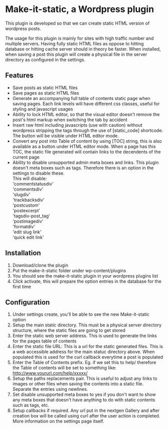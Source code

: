 Make-it-static, a Wordpress plugin
==================================

This plugin is developed so that we can create static HTML version of wordpress posts.

The usage for this plugin is mainly for sites with high traffic number and multiple servers. Having fully static HTML files as oppose to hitting database or hitting cache server should in theory be faster. When installed, when saving a post this plugin will create a physical file in the server directory as configured in the settings.

Features
--------
- Save posts as static HTML files
- Save pages as static HTML files
- Generate an accompanying full table of contents static page when saving pages. Each link levels will have different css classes, useful for styling and javascript usages
- Ability to lock HTML editor, so that the visual editor doesn't remove the post's html markup when switching the tab by accident
- Insert raw html including javascripts (use with caution) without wordpress stripping the tags through the use of [static_code] shortcode. The button will be visible under HTML editor mode.
- Convert any post into Table of content by using [TOC] string, this is also available as a button under HTML editor mode. When a page has this TOC, the static file generated will contain links to the decendents of the current page
- Ability to disable unsupported admin meta boxes and links. This plugin doesn't meta boxes such as tags. Therefore there is an option in the settings to disable these. <br />This will disable: <br />
'commentstatusdiv'<br />
'commentsdiv'<br />
'slugdiv'<br />
'trackbacksdiv'<br />
'postcustom'<br />
'postexcerpt'<br />
'tagsdiv-post_tag'<br />
'postimagediv'<br />
'formatdiv'<br />
'edit slug link'<br />
'quick edit link'<br />

Installation
------------
1. Download/clone the plugin
2. Put the make-it-static folder under wp-content/plugins
3. You should see the make-it-static plugin in your wordpress plugins list
4. Click activate, this will prepare the option entries in the database for the first time

Configuration
-------------
1. Under settings create, you'll be able to see the new Make-it-static option
2. Setup the main static directory. This must be a physical server directory structure, where the static files are going to get stored
3. Enter the static web server address. This is used to generate the links for the pages table of contents
4. Enter the static file URL: This is a url for the static generated files. This is a web accessible address for the main statuc directory above. When populated this is used for the curl callback everytime a post is populated
5. Enter the Table of Contents prefix. Eg. if we set this to help/ therefore the Table of contents will be set to something like: http://www.yoururl.com/help/xxxxx/
6. Setup the paths replacements pair. This is useful to adjust any links to images or other files when saving the contents into a static file. Separate the entries using newlines.
7. Set disable unsupported meta boxes to yes if you don't want to show any meta boxes that doesn't have anything to do with static contents such as tags, etc. 
8. Setup callbacks if required. Any url put in the nextgen Gallery and after creation box will be called using curl after the user action is completed. More information on the settings page itself.
